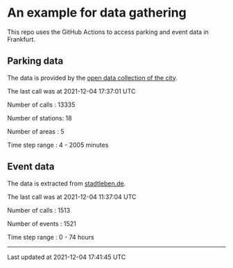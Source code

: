 # An example for data gathering

This repo uses the GitHub Actions to access parking and event data in Frankfurt.

## Parking data
The data is provided by the [open data collection of the city](https://www.offenedaten.frankfurt.de/).

The last call was at 2021-12-04 17:37:01 UTC

Number of calls   : 13335

Number of stations:    18

Number of areas   :     5

Time step range   :     4 -  2005 minutes


## Event data
The data is extracted from [stadtleben.de](https://stadtleben.de/frankfurt/).

The last call was at 2021-12-04 11:37:04 UTC

Number of calls   : 1513

Number of events  : 1521

Time step range   :    0 -   74 hours


----

Last updated at 2021-12-04 17:41:45 UTC
